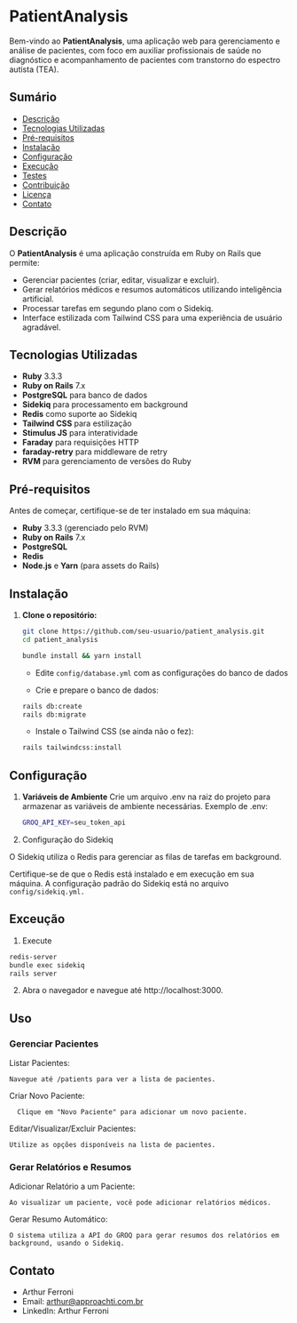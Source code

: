 # PatientAnalysis

Bem-vindo ao **PatientAnalysis**, uma aplicação web para gerenciamento e análise de pacientes, com foco em auxiliar profissionais de saúde no diagnóstico e acompanhamento de pacientes com transtorno do espectro autista (TEA).

## Sumário

- [Descrição](#descrição)
- [Tecnologias Utilizadas](#tecnologias-utilizadas)
- [Pré-requisitos](#pré-requisitos)
- [Instalação](#instalação)
- [Configuração](#configuração)
- [Execução](#execução)
- [Testes](#testes)
- [Contribuição](#contribuição)
- [Licença](#licença)
- [Contato](#contato)

## Descrição

O **PatientAnalysis** é uma aplicação construída em Ruby on Rails que permite:

- Gerenciar pacientes (criar, editar, visualizar e excluir).
- Gerar relatórios médicos e resumos automáticos utilizando inteligência artificial.
- Processar tarefas em segundo plano com o Sidekiq.
- Interface estilizada com Tailwind CSS para uma experiência de usuário agradável.

## Tecnologias Utilizadas

- **Ruby** 3.3.3
- **Ruby on Rails** 7.x
- **PostgreSQL** para banco de dados
- **Sidekiq** para processamento em background
- **Redis** como suporte ao Sidekiq
- **Tailwind CSS** para estilização
- **Stimulus JS** para interatividade
- **Faraday** para requisições HTTP
- **faraday-retry** para middleware de retry
- **RVM** para gerenciamento de versões do Ruby

## Pré-requisitos

Antes de começar, certifique-se de ter instalado em sua máquina:

- **Ruby** 3.3.3 (gerenciado pelo RVM)
- **Ruby on Rails** 7.x
- **PostgreSQL**
- **Redis**
- **Node.js** e **Yarn** (para assets do Rails)

## Instalação

1. **Clone o repositório:**

   ```bash
   git clone https://github.com/seu-usuario/patient_analysis.git
   cd patient_analysis
   ```

   ```bash
   bundle install && yarn install
   ```
   
   * Edite ```config/database.yml``` com as configurações do banco de dados
  
   * Crie e prepare o banco de dados:
   ```bash
   rails db:create
   rails db:migrate
   ```
   * Instale o Tailwind CSS (se ainda não o fez):
   ```bash
   rails tailwindcss:install
   ```

## Configuração

1. **Variáveis de Ambiente**
Crie um arquivo .env na raiz do projeto para armazenar as variáveis de ambiente necessárias.
Exemplo de .env:

   ```bash
   GROQ_API_KEY=seu_token_api
   ```
2. Configuração do Sidekiq

  O Sidekiq utiliza o Redis para gerenciar as filas de tarefas em background.

  Certifique-se de que o Redis está instalado e em execução em sua máquina.
  A configuração padrão do Sidekiq está no arquivo ```config/sidekiq.yml.```

## Exceução
1. Execute
  ```bash
  redis-server
  bundle exec sidekiq
  rails server
  ```

2. Abra o navegador e navegue até http://localhost:3000.

## Uso
 ### Gerenciar Pacientes

  Listar Pacientes:
  
    Navegue até /patients para ver a lista de pacientes.

  Criar Novo Paciente:
  
      Clique em "Novo Paciente" para adicionar um novo paciente.
      
  Editar/Visualizar/Excluir Pacientes:
  
    Utilize as opções disponíveis na lista de pacientes.

### Gerar Relatórios e Resumos

  Adicionar Relatório a um Paciente:
  
    Ao visualizar um paciente, você pode adicionar relatórios médicos.
  
  Gerar Resumo Automático:
  
    O sistema utiliza a API do GROQ para gerar resumos dos relatórios em background, usando o Sidekiq.


## Contato

  * Arthur Ferroni
  * Email: arthur@approachti.com.br
  * LinkedIn: Arthur Ferroni
